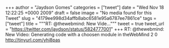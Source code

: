 
+++
author = "Jaydson Gomes"
categories = ["tweet"]
date = "Wed Nov 18 12:22:25 +0000 2009"
draft = false
image = "No media found for this Tweet"
slug = "4179ee998d34affb8abc6581e95a6787ee7861ce"
tags = ["tweet"]
title = """RT: @thewebmind: New Vide..."""
tweet = true
tweet_url = "https://twitter.com/jaydson/status/5824777001"
+++
RT: @thewebmind: New Video: Generating code with a choosen module in theWebMind 2 0 http://tinyurl.com/yhj8pas

